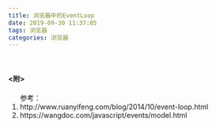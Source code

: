 ```yaml
---
title: 浏览器中的EventLoop
date: 2019-09-30 11:37:05
tags: 浏览器
categories: 浏览器
---
```


<h4 style="margin-top:50px;"><附></h4>
<ol>参考：
  <li>http://www.ruanyifeng.com/blog/2014/10/event-loop.html</li>
  <li>https://wangdoc.com/javascript/events/model.html</li>
</ol>

